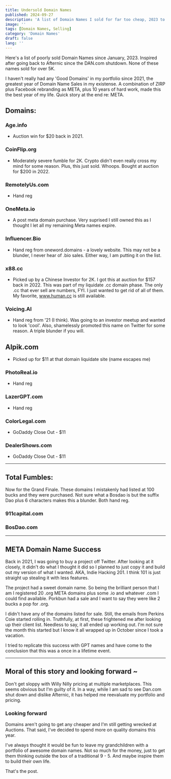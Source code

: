 ```yaml
---
title: Undersold Domain Names
published: 2024-09-27
description: 'A list of Domain Names I sold for far too cheap, 2023 to present.'
image: ''
tags: [Domain Names, Selling]
category: 'Domain Names'
draft: false 
lang: ''
---
```


Here's a list of poorly sold Domain Names since January, 2023. Inspired after going back to Afternic since the DAN.com shutdown. None of these names sold for over 5K. 

I haven't really had any 'Good Domains' in my portfolio since 2021, the greatest year of Domain Name Sales in my existense. A combination of ZIRP plus Facebook rebranding as META, plus 10 years of hard work, made this the best year of my life. Quick story at the end re: META.

## Domains:

### Age.info
- Auction win for $20 back in 2021.
### CoinFlip.org
- Moderately severe fumble for 2K. Crypto didn't even really cross my mind for some reason. Plus, this just sold. Whoops. Bought at auction for $200 in 2022.
### RemotelyUs.com
- Hand reg
### OneMeta.io
- A post meta domain purchase. Very suprised I still owned this as I thought I let all my remaining Meta names expire.
### Influencer.Bio
- Hand reg from oneword.domains - a lovely website. This may not be a blunder, I never hear of .bio sales. Either way, I am putting it on the list.
### x88.cc
- Picked up by a Chinese Investor for 2K. I got this at auction for $157 back in 2022. This was part of my liquidate .cc domain phase. The only .cc that ever sell are numbers, FYI. I just wanted to get rid of all of them. My favorite, www.human.cc is still available.
### Voicing.AI
- Hand reg from '21 (I think). Was going to an investor meetup and wanted to look 'cool'. Also, shamelessly promoted this name on Twitter for some reason. A triple blunder if you will.
## AIpik.com
- Picked up for $11 at that domain liquidate site (name escapes me)
### PhotoReal.io
- Hand reg
### LazerGPT.com
- Hand reg
### ColorLegal.com
- GoDaddy Close Out - $11
### DealerShows.com
- GoDaddy Close Out - $11
--------------------

## Total Fumbles:
Now for the Grand Finale. These domains I mistakenly had listed at 100 bucks and they were purchased. Not sure what a Bosdao is but the suffix Dao plus 6 characters makes this a blunder. Both hand reg.

### 911capital.com
### BosDao.com
--------------------


## META Domain Name Success

Back in 2021, I was going to buy a project off Twitter. After looking at it closely, it didn't do what I thought it did so I planned to just copy it and build out my version of what I wanted. AKA, Indie Hacking 201. I think 101 is just straight up stealing it with less features. 

The project had a sweet domain name. So being the brilliant person that I am I registered 20 .org META domains plus some .io and whatever .com I could find available. Porkbun had a sale and I want to say they were like 2 bucks a pop for .org.

I didn't have any of the domains listed for sale. Still, the emails from Perkins Coie started rolling in. Truthfully, at first, these frightened me after looking up their client list. Needless to say, it all ended up working out. I'm not sure the month this started but I know it all wrapped up in October since I took a vacation.

I tried to replicate this success with GPT names and have come to the conclusion that this was a once in a lifetime event.

--------------------

## Moral of this story and looking forward ~

Don't get sloppy with Willy Nilly pricing at multiple marketplaces. This seems obvious but I'm guilty of it. In a way, while I am sad to see Dan.com shut down and dislike Afternic, it has helped me reevaluate my portfolio and pricing. 

### Looking forward

Domains aren't going to get any cheaper and I'm still getting wrecked at Auctions. That said, I've decided to spend more on quality domains this year. 

I've always thought it would be fun to leave my grandchildren with a portfolio of awesome domain names. Not so much for the money, just to get them thinking outside the box of a traditional 9 - 5. And maybe inspire them to build their own life. 

That's the post.